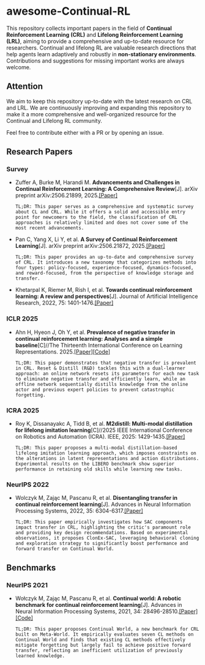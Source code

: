 # awesome-Continual-RL
This repository collects important papers in the field of **Continual Reinforcement Learning (CRL)** and **Lifelong Reinforcement Learning (LRL)**, aiming to provide a comprehensive and up-to-date resource for researchers. Continual and lifelong RL are valuable research directions that help agents learn adaptively and robustly in **non-stationary environments**. Contributions and suggestions for missing important works are always welcome.

## Attention
We aim to keep this repository up-to-date with the latest research on CRL and LRL. We are continuously improving and expanding this repository to make it a more comprehensive and well-organized resource for the Continual and Lifelong RL community.

Feel free to contribute either with a PR or by opening an issue.

## Research Papers

### Survey

- Zuffer A, Burke M, Harandi M. **Advancements and Challenges in Continual Reinforcement Learning: A Comprehensive Review**[J]. arXiv preprint arXiv:2506.21899, 2025.[[Paper]](https://arxiv.org/abs/2506.21899)

    `TL;DR: This paper serves as a comprehensive and systematic survey about CL and CRL. While it offers a solid and accessible entry point for newcomers to the field, the classification of CRL approaches is relatively limited and does not cover some of the most recent advancements.`  


- Pan C, Yang X, Li Y, et al. **A Survey of Continual Reinforcement Learning**[J]. arXiv preprint arXiv:2506.21872, 2025.[[Paper]](https://arxiv.org/abs/2506.21872)

    `TL;DR: This paper provides an up-to-date and comprehensive survey of CRL. It introduces a new taxonomy that categorizes methods into four types: policy-focused, experience-focused, dynamics-focused, and reward-focused, from the perspective of knowledge storage and transfer.`  


- Khetarpal K, Riemer M, Rish I, et al. **Towards continual reinforcement learning: A review and perspectives**[J]. Journal of Artificial Intelligence Research, 2022, 75: 1401-1476.[[Paper]](https://www.jair.org/index.php/jair/article/view/13673)


### ICLR 2025
- Ahn H, Hyeon J, Oh Y, et al. **Prevalence of negative transfer in continual reinforcement learning: Analyses and a simple baseline**[C]//The Thirteenth International Conference on Learning Representations. 2025.[[Paper]](https://openreview.net/forum?id=KAIqwkB3dT)[[Code]](https://github.com/hongjoon0805/Reset-Distill)

    `TL;DR: This paper demonstrates that negative transfer is prevalent in CRL. Reset & Distill (R&D) tackles this with a dual-learner approach: an online network resets its parameters for each new task to eliminate negative transfer and efficiently learn, while an offline network sequentially distills knowledge from the online actor and previous expert policies to prevent catastrophic forgetting.`  

### ICRA 2025
- Roy K, Dissanayakc A, Tidd B, et al. **M2distill: Multi-modal distillation for lifelong imitation learning**[C]//2025 IEEE International Conference on Robotics and Automation (ICRA). IEEE, 2025: 1429-1435.[[Paper]](https://ieeexplore.ieee.org/abstract/document/11128857/)
  
    `TL;DR: This paper proposes a multi-modal distillation-based lifelong imitation learning approach, which imposes constraints on the alterations in latent representations and action distributions. Experimental results on the LIBERO benchmark show superior performance in retaining old skills while learning new tasks. `
### NeurIPS 2022
- Wolczyk M, Zając M, Pascanu R, et al. **Disentangling transfer in continual reinforcement learning**[J]. Advances in Neural Information Processing Systems, 2022, 35: 6304-6317.[[Paper]](https://proceedings.neurips.cc/paper_files/paper/2022/hash/2938ad0434a6506b125d8adaff084a4a-Abstract-Conference.html)
    
    `TL;DR: This paper empirically investigates how SAC components impact transfer in CRL, highlighting the critic's paramount role and providing key design recommendations. Based on experimental observations, it proposes ClonEx-SAC, leveraging behavioral cloning and exploration strategy to significantly boost performance and forward transfer on Continual World.`  


## Benchmarks

### NeurIPS 2021
- Wołczyk M, Zając M, Pascanu R, et al. **Continual world: A robotic benchmark for continual reinforcement learning**[J]. Advances in Neural Information Processing Systems, 2021, 34: 28496-28510.[[Paper]](https://proceedings.neurips.cc/paper/2021/hash/ef8446f35513a8d6aa2308357a268a7e-Abstract.html)[[Code]](https://github.com/awarelab/continual_world)

    `TL;DR: This paper proposes Continual World, a new benchmark for CRL built on Meta-World. It empirically evaluates seven CL methods on Continual World and finds that existing CL methods effectively mitigate forgetting but largely fail to achieve positive forward transfer, reflecting an inefficient utilization of previously learned knowledge.`
